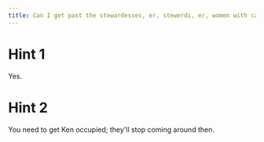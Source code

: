 ```yaml
---
title: Can I get past the stewardesses, er, stewerdi, er, women with carts?
---
```

# Hint 1
Yes.

# Hint 2
You need to get Ken occupied; they'll stop coming around then.

